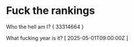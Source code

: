 # Fuck the rankings

Who the hell am I?
{ 33314664 }

What fucking year is it?
[ 2025-05-01T09:00:00Z ]
